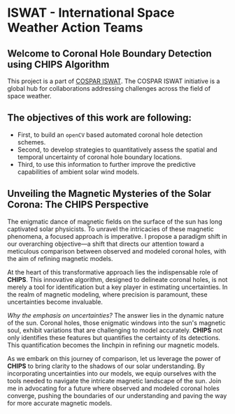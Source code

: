 <!-- 
Author(s): Shibaji Chakraborty

Disclaimer:
pyCHIPS is under the MIT license found in the root directory LICENSE.md 
Everyone is permitted to copy and distribute verbatim copies of this license 
document.

This version of the MIT Public License incorporates the terms
and conditions of MIT General Public License.
-->

# ISWAT - International Space Weather Action Teams
## Welcome to Coronal Hole Boundary Detection using CHIPS Algorithm

This project is a part of [COSPAR ISWAT](https://www.iswat-cospar.org/iswat-cospar). The COSPAR ISWAT initiative is a global hub for collaborations addressing challenges across the field of space weather.

## The objectives of this work are following: 
- First, to build an `openCV` based automated coronal hole detection schemes. 
- Second, to develop strategies to quantitatively assess the spatial and temporal uncertainty of coronal hole boundary locations. 
- Third, to use this information to further improve the predictive capabilities of ambient solar wind models.

## Unveiling the Magnetic Mysteries of the Solar Corona: The CHIPS Perspective

The enigmatic dance of magnetic fields on the surface of the sun has long captivated solar physicists. To unravel the intricacies of these magnetic phenomena, a focused approach is imperative. I propose a paradigm shift in our overarching objective—a shift that directs our attention toward a meticulous comparison between observed and modeled coronal holes, with the aim of refining magnetic models.

At the heart of this transformative approach lies the indispensable role of **CHIPS**. This innovative algorithm, designed to delineate coronal holes, is not merely a tool for identification but a key player in estimating uncertainties. In the realm of magnetic modeling, where precision is paramount, these uncertainties become invaluable.

*Why the emphasis on uncertainties?* The answer lies in the dynamic nature of the sun. Coronal holes, those enigmatic windows into the sun's magnetic soul, exhibit variations that are challenging to model accurately. **CHIPS** not only identifies these features but quantifies the certainty of its detections. This quantification becomes the linchpin in refining our magnetic models.

As we embark on this journey of comparison, let us leverage the power of **CHIPS** to bring clarity to the shadows of our solar understanding. By incorporating uncertainties into our models, we equip ourselves with the tools needed to navigate the intricate magnetic landscape of the sun. Join me in advocating for a future where observed and modeled coronal holes converge, pushing the boundaries of our understanding and paving the way for more accurate magnetic models.